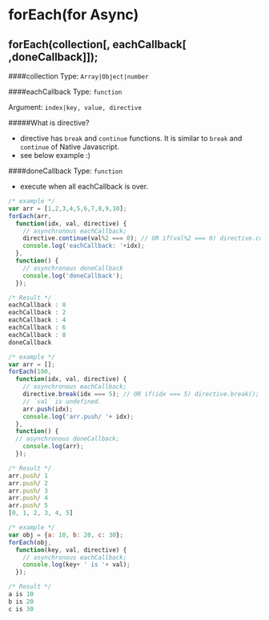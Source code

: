 # forEach(for Async)

forEach(collection[, eachCallback[ ,doneCallback]]);
---
####collection
Type: `Array|Object|number`

####eachCallback
Type: `function`

Argument: `index|key, value, directive` 

#####What is directive?
- directive has `break` and `continue` functions. It is similar to `break` and` continue` of Native Javascript.
- see below example :)

####doneCallback
Type: `function`
- execute when all eachCallback is over.
```js
/* example */
var arr = [1,2,3,4,5,6,7,8,9,10];
forEach(arr, 
  function(idx, val, directive) {
    // asynchronous eachCallback;
    directive.continue(val%2 === 0); // OR if(val%2 === 0) directive.contine();
    console.log('eachCallback: '+idx);
  },
  function() {
    // asynchronous doneCallback
    console.log('doneCallback');
  });

/* Result */
eachCallback : 0
eachCallback : 2
eachCallback : 4
eachCallback : 6
eachCallback : 8
doneCallback
```
```javascript
/* example */
var arr = [];
forEach(100, 
  function(idx, val, directive) {
    // asynchronous eachCallback;
    directive.break(idx === 5); // OR if(idx === 5) directive.break();
    // `val` is undefined.
    arr.push(idx);
    console.log('arr.push/ '+ idx);
  },
  function() {
  // asynchronous doneCallback;
    console.log(arr);
  });

/* Result */
arr.push/ 1
arr.push/ 2
arr.push/ 3
arr.push/ 4
arr.push/ 5
[0, 1, 2, 3, 4, 5]
```
```js
/* example */
var obj = {a: 10, b: 20, c: 30};
forEach(obj, 
  function(key, val, directive) {
    // asynchronous eachCallback;
    console.log(key+ ' is '+ val);
  });

/* Result */
a is 10
b is 20
c is 30
```

